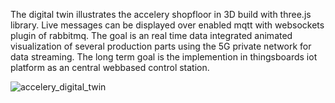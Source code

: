 The digital twin illustrates the accelery shopfloor in 3D build with three.js library. Live messages can be displayed over enabled mqtt with websockets plugin of rabbitmq. The goal is an real time data integrated animated visualization of several production parts using the 5G private network for data streaming. The long term goal is the implemention in thingsboards iot platform as an central webbased control station.

![accelery_digital_twin](https://github.com/LTluttmann/usin5g-apps/assets/130553354/8c55b15f-0f17-42ba-bb12-2aa24bb98717)
